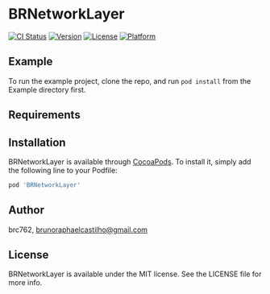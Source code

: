 # BRNetworkLayer

[![CI Status](https://img.shields.io/travis/brc762/BRNetworkLayer.svg?style=flat)](https://travis-ci.org/brc762/BRNetworkLayer)
[![Version](https://img.shields.io/cocoapods/v/BRNetworkLayer.svg?style=flat)](https://cocoapods.org/pods/BRNetworkLayer)
[![License](https://img.shields.io/cocoapods/l/BRNetworkLayer.svg?style=flat)](https://cocoapods.org/pods/BRNetworkLayer)
[![Platform](https://img.shields.io/cocoapods/p/BRNetworkLayer.svg?style=flat)](https://cocoapods.org/pods/BRNetworkLayer)

## Example

To run the example project, clone the repo, and run `pod install` from the Example directory first.

## Requirements

## Installation

BRNetworkLayer is available through [CocoaPods](https://cocoapods.org). To install
it, simply add the following line to your Podfile:

```ruby
pod 'BRNetworkLayer'
```

## Author

brc762, brunoraphaelcastilho@gmail.com

## License

BRNetworkLayer is available under the MIT license. See the LICENSE file for more info.
